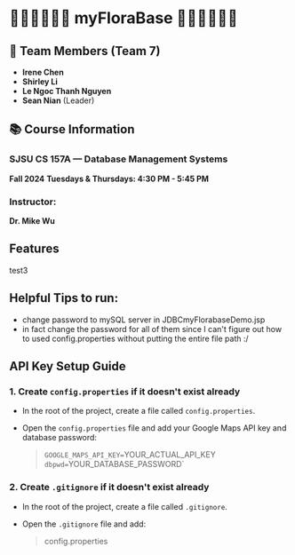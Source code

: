 # 🌸🌿🌼🍃🌺🌻 myFloraBase 🌻🌺🍃🌼🌿🌸
## 👥 Team Members (Team 7)

- **Irene Chen**
- **Shirley Li**
- **Le Ngoc Thanh Nguyen**
- **Sean Nian** (Leader)

## 📚 Course Information
### SJSU CS 157A — Database Management Systems  
**Fall 2024**
**Tuesdays & Thursdays: 4:30 PM - 5:45 PM**
### Instructor:  
**Dr. Mike Wu**

## Features
test3

## Helpful Tips to run: 
- change password to mySQL server in JDBCmyFlorabaseDemo.jsp
- in fact change the password for all of them since I can't figure out how to used config.properties without putting the entire file path :/


## API Key Setup Guide
### 1. Create `config.properties` if it doesn't exist already

- In the root of the project, create a file called `config.properties`.

- Open the `config.properties` file and add your Google Maps API key and database password: 
    > `GOOGLE_MAPS_API_KEY=`YOUR_ACTUAL_API_KEY
    > `dbpwd=`YOUR_DATABASE_PASSWORD`

### 2. Create `.gitignore` if it doesn't exist already

- In the root of the project, create a file called `.gitignore`.

- Open the `.gitignore` file and add: 
    > config.properties
